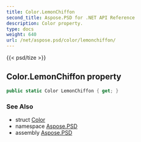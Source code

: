 ```yaml
---
title: Color.LemonChiffon
second_title: Aspose.PSD for .NET API Reference
description: Color property. 
type: docs
weight: 640
url: /net/aspose.psd/color/lemonchiffon/
---
```

{{< psd/tize >}}
## Color.LemonChiffon property

```csharp
public static Color LemonChiffon { get; }
```

### See Also

* struct [Color](../)
* namespace [Aspose.PSD](../../color/)
* assembly [Aspose.PSD](../../../)


